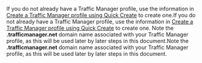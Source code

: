 <span data-ttu-id="01075-101">If you do not already have a Traffic Manager profile, use the information in [Create a Traffic Manager profile using Quick Create](../articles/traffic-manager/traffic-manager-manage-profiles.md) to create one.</span><span class="sxs-lookup"><span data-stu-id="01075-101">If you do not already have a Traffic Manager profile, use the information in [Create a Traffic Manager profile using Quick Create](../articles/traffic-manager/traffic-manager-manage-profiles.md) to create one.</span></span> <span data-ttu-id="01075-102">Note the **.trafficmanager.net** domain name associated with your Traffic Manager profile, as this will be used later by later steps in this document.</span><span class="sxs-lookup"><span data-stu-id="01075-102">Note the **.trafficmanager.net** domain name associated with your Traffic Manager profile, as this will be used later by later steps in this document.</span></span>

